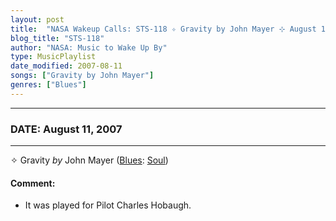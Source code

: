 ```yaml
---
layout: post
title:  "NASA Wakeup Calls: STS-118 ✧ Gravity by John Mayer ⊹ August 11, 2007"
blog_title: "STS-118"
author: "NASA: Music to Wake Up By"
type: MusicPlaylist
date_modified: 2007-08-11
songs: ["Gravity by John Mayer"]
genres: ["Blues"]
---
```


----
### DATE: August 11, 2007
----
✧ Gravity *by* John Mayer ([Blues](https://www.discogs.com/genre/Blues): [Soul](https://www.discogs.com/style/Soul)) <a target="blank_" href="https://www.discogs.com/John-Mayer-Gravity/master/663010">
    <i class="fas fa-compact-disc"
       title="Discogs entry for this song"
       alt="Discogs entry for this song"
       style="font-size: 1.1em;"></i></a>
    

#### Comment:
* It was played for Pilot Charles Hobaugh.



<br/>
<center>
	<a target="_blank"
	   href="https://twitter.com/intent/tweet?hashtags=Space,NASA,Playlist,NASAWakeupCalls,SpaceProgram&text=🚀 {{ page.author}}, '{{ page.songs.first }}' {{ page.title }}, {{ site.url }}{{ page.url }}&via=nasawakeupcalls"><i class="fab fa-twitter" title="Tweet this page" alt="Tweet this page" style="font-size: 1.3em;"></i></a>
	&nbsp; 	<i class="fas fa-user-astronaut" style="font-size: 1.5em;"></i> &nbsp;
    <a id="custom_amazon_link"
       type="amzn" search="#"
       category="popular music">
    <i class="fab fa-amazon" style="font-size: 1.3em;"></i></a>
</center>

<!-- Randomly resolve an individual entry from a song array -->
<script src="/assets/javascript/seedrandom.min.js"></script>
<script>
  var wake_me_up = ["Gravity by John Mayer"];
  var prng = new Math.seedrandom();
  function randomSong() {
    song = wake_me_up[Math.floor(Math.random() * wake_me_up.length)];
    var amazon_link = document.getElementById("custom_amazon_link");
    amazon_link.setAttribute("search", song);
  }
  window.onload = randomSong();
</script>
